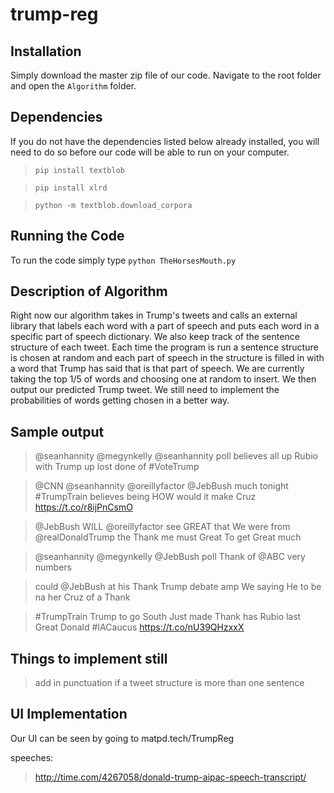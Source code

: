 # trump-reg

## Installation

Simply download the master zip file of our code. Navigate to the root folder and open the `Algorithm` folder. 

## Dependencies

If you do not have the dependencies listed below already installed, you will need to do so before our code will be able to run on your computer.

> `pip install textblob`

> `pip install xlrd`

> `python -m textblob.download_corpora`

## Running the Code

To run the code simply type `python TheHorsesMouth.py`

## Description of Algorithm

Right now our algorithm takes in Trump's tweets and calls an external library that labels each word with a part of speech and puts each word in a specific part of speech dictionary. We also keep track of the sentence structure of each tweet. Each time the program is run a sentence structure is chosen at random and each part of speech in the structure is filled in with a word that Trump has said that is that part of speech. We are currently taking the top 1/5 of words and choosing one at random to insert. We then output our predicted Trump tweet. We still need to implement the probabilities of words getting chosen in a better way.

## Sample output 

>  @seanhannity @megynkelly @seanhannity poll believes all up Rubio with Trump up lost done of #VoteTrump

>  @CNN @seanhannity @oreillyfactor @JebBush much tonight #TrumpTrain believes being HOW would it make Cruz https://t.co/r8ijPnCsmO

>  @JebBush WILL @oreillyfactor see GREAT that We were from @realDonaldTrump the Thank me must Great To get Great much

> @seanhannity @megynkelly @JebBush poll Thank of @ABC very numbers

> could @JebBush at his Thank Trump debate amp We saying He to be na her Cruz of a Thank

>  #TrumpTrain Trump to go South Just made Thank has Rubio last Great Donald #IACaucus https://t.co/nU39QHzxxX

## Things to implement still

> add in punctuation if a tweet structure is more than one sentence

## UI Implementation

Our UI can be seen by going to matpd.tech/TrumpReg 






speeches:

> http://time.com/4267058/donald-trump-aipac-speech-transcript/
